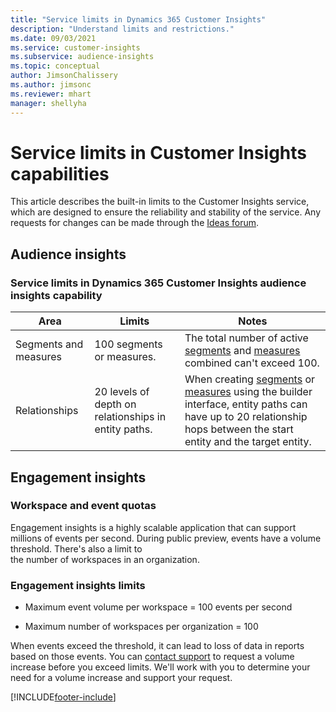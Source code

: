 ```yaml
---
title: "Service limits in Dynamics 365 Customer Insights"
description: "Understand limits and restrictions."
ms.date: 09/03/2021
ms.service: customer-insights
ms.subservice: audience-insights 
ms.topic: conceptual
author: JimsonChalissery
ms.author: jimsonc
ms.reviewer: mhart
manager: shellyha
---
```


# Service limits in Customer Insights capabilities

This article describes the built-in limits to the Customer Insights service, which are designed to ensure the reliability and stability of the service. Any requests for changes can be made through the [Ideas forum](https://go.microsoft.com/fwlink/?linkid=2074172). 

## Audience insights

### Service limits in Dynamics 365 Customer Insights audience insights capability

| Area  | Limits  | Notes |
|-------------|---------------------------------------------------------------------|---------------------------------------------------------------------|
| Segments and measures | 100 segments or measures. | The total number of active [segments](audience-insights/segments.md) and [measures](measures.md) combined can't exceed 100.  |
| Relationships | 20 levels of depth on relationships in entity paths. | When creating [segments](audience-insights/segments.md) or [measures](audience-insights/measures.md) using the builder interface, entity paths can have up to 20 relationship hops between the start entity and the target entity.  |


## Engagement insights

### Workspace and event quotas

Engagement insights is a highly scalable application that can support millions of events per second. During public preview, events have a volume threshold. There's also a limit to the number of workspaces in an organization.

### Engagement insights limits

- Maximum event volume per workspace  = 100 events per second

- Maximum number of workspaces per organization = 100

When events exceed the threshold, it can lead to loss of data in reports based on those events. You can [contact support](https://go.microsoft.com/fwlink/?linkid=2145734) to request a volume increase before you exceed limits. We'll work with you to determine your need for a volume increase and support your request.


[!INCLUDE[footer-include](includes/footer-banner.md)]